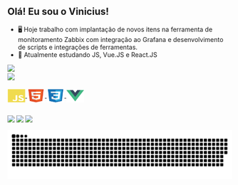 ## Olá! Eu sou o Vinicius!

- 🖥️ Hoje trabalho com implantação de novos itens na ferramenta de monitoramento Zabbix com integração ao Grafana e desenvolvimento de scripts e integrações de ferramentas.
- 📔 Atualmente estudando JS, Vue.JS e React.JS 
 <div>
  <a href="https://github.com/viniciuslima06">
  <img height="180em" src="https://github-readme-stats.vercel.app/api?username=viniciuslima06&show_icons=true&theme=dark&include_all_commits=true&count_private=true"/>
</div>
 <img height="180em" src="https://github-readme-stats.vercel.app/api/top-langs/?username=viniciuslima06&layout=compact&langs_count=16&theme=dark"/>
</div>
<div style="display: inline_block"><br>
  <img align="center" alt="Vinicius-JS" height="30" width="40" src="https://raw.githubusercontent.com/devicons/devicon/master/icons/javascript/javascript-plain.svg">
  <img align="center" alt="Vinicius-HTML" height="30" width="40" src="https://raw.githubusercontent.com/devicons/devicon/master/icons/html5/html5-original.svg">
  <img align="center" alt="Vinicius-CSS" height="30" width="40" src="https://raw.githubusercontent.com/devicons/devicon/master/icons/css3/css3-original.svg">
  <img align="center" alt="Vinicius-VUEJS" height="30" width="40" src="https://raw.githubusercontent.com/devicons/devicon/master/icons/vuejs/vuejs-original.svg" />
</div>
  
  ##
 
<div>
 <a href="https://www.linkedin.com/in/vinicius-lima-b391741b1/" target="_blank"><img src="https://img.shields.io/badge/-LinkedIn-%230077B5?style=for-the-badge&logo=linkedin&logoColor=white" target="_blank"></a>
 <a href="https://instagram.com/viniciuslima05_" target="_blank"><img src="https://img.shields.io/badge/-Instagram-%23E4405F?style=for-the-badge&logo=instagram&logoColor=white" target="_blank"></a>
 <a href = "mailto:contatovinicius.me@gmail.com"><img src="https://img.shields.io/badge/Gmail-D14836?style=for-the-badge&logo=gmail&logoColor=white" target="_blank"></a>
 
 ![Snake animation](https://github.com/viniciuslima06/viniciuslima06/blob/output/github-contribution-grid-snake.svg)
 
</div>

